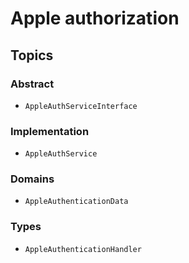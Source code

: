# Apple authorization

## Topics

### Abstract
- ``AppleAuthServiceInterface``

### Implementation
- ``AppleAuthService``

### Domains 
- ``AppleAuthenticationData``

### Types 
- ``AppleAuthenticationHandler``
